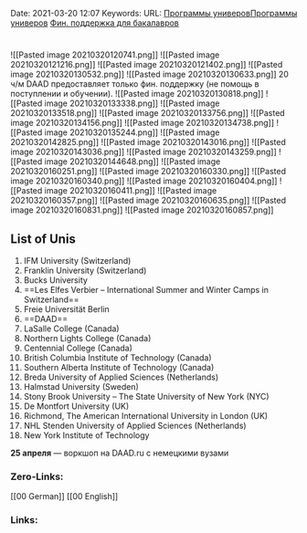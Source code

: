 Date: 2021-03-20 12:07
Keywords: 
URL: [Программы универов](https://hochschulkompass.de)[Программы универов](https://myguide.de) [Фин. поддержка для бакалавров](https://www.deutschlandstipendium.de/index.html)
# 
![[Pasted image 20210320120741.png]]
![[Pasted image 20210320121216.png]]
![[Pasted image 20210320121402.png]]
![[Pasted image 20210320130532.png]]
![[Pasted image 20210320130633.png]]
20 ч/м
DAAD предоставляет только фин. поддержку (не помощь в поступлении и обучении).
![[Pasted image 20210320130818.png]]
![[Pasted image 20210320133338.png]]
![[Pasted image 20210320133518.png]]
![[Pasted image 20210320133756.png]]
![[Pasted image 20210320134156.png]]
![[Pasted image 20210320134738.png]]
![[Pasted image 20210320135244.png]]
![[Pasted image 20210320142825.png]]
![[Pasted image 20210320143016.png]]
![[Pasted image 20210320143036.png]]
![[Pasted image 20210320143259.png]]
![[Pasted image 20210320144648.png]]
![[Pasted image 20210320160251.png]]
![[Pasted image 20210320160330.png]]
![[Pasted image 20210320160340.png]]
![[Pasted image 20210320160404.png]]
![[Pasted image 20210320160411.png]]
![[Pasted image 20210320160357.png]]
![[Pasted image 20210320160635.png]]
![[Pasted image 20210320160831.png]]
![[Pasted image 20210320160857.png]]

## List of Unis
1. IFM University (Switzerland)
2. Franklin University (Switzerland)
3. Bucks University
4. ==Les Elfes Verbier – International Summer and Winter Camps in Switzerland==
5. Freie Universität Berlin
6. ==DAAD==
7. LaSalle College (Canada)
8. Northern Lights College (Canada)
9. Centennial College (Canada)
10. British Columbia Institute of Technology (Canada)
11. Southern Alberta Institute of Technology (Canada)
12. Breda University of Applied Sciences (Netherlands)
13. Halmstad University (Sweden)
14. Stony Brook University – The State University of New York (NYC)
15. De Montfort University (UK)
16. Richmond, The American International University in London (UK)
17. NHL Stenden University of Applied Sciences (Netherlands)
18. New York Institute of Technology

**25 апреля** — воркшоп на DAAD.ru с немецкими вузами

### Zero-Links:
[[00 German]]
[[00 English]]


### Links:
